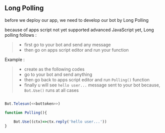## Long Polling

before we deploy our app, we need to develop our bot by Long Polling

because of apps script not yet supported advanced JavaScript yet, Long polling follows :

> - first go to your bot and send any message
> - then go on apps script editor and run your function

Example :

> - create as the following codes
> - go to your bot and send anything
> - then go back to apps script editor and run `Polling()` function
> - finally u will see `hello user...` message sent to your bot because, `Bot.Use()` runs at all cases

```js

Bot.Telesun(<<bottoken>>)

function Polling(){

    Bot.Use((ctx)=>ctx.reply('hello user...'))
}

```
